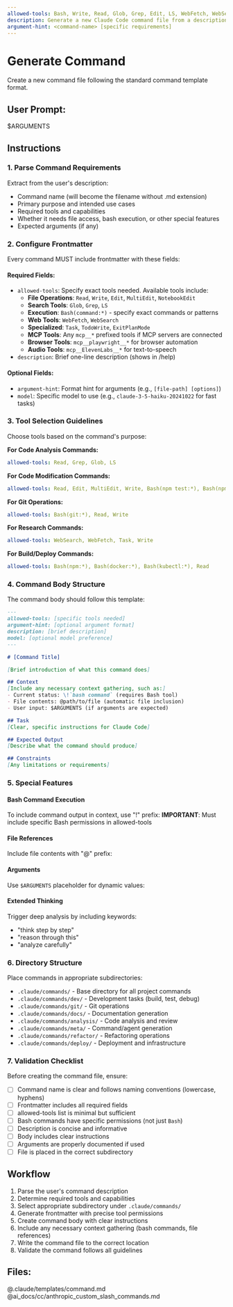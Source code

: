```yaml
---
allowed-tools: Bash, Write, Read, Glob, Grep, Edit, LS, WebFetch, WebSearch
description: Generate a new Claude Code command file from a description
argument-hint: <command-name> [specific requirements]
---
```


# Generate Command
Create a new command file following the standard command template format.

## User Prompt:
$ARGUMENTS

## Instructions

### 1. Parse Command Requirements
Extract from the user's description:
- Command name (will become the filename without .md extension)
- Primary purpose and intended use cases
- Required tools and capabilities
- Whether it needs file access, bash execution, or other special features
- Expected arguments (if any)

### 2. Configure Frontmatter
Every command MUST include frontmatter with these fields:

#### Required Fields:
- `allowed-tools`: Specify exact tools needed. Available tools include:
  - **File Operations**: `Read`, `Write`, `Edit`, `MultiEdit`, `NotebookEdit`
  - **Search Tools**: `Glob`, `Grep`, `LS`
  - **Execution**: `Bash(command:*)` - specify exact commands or patterns
  - **Web Tools**: `WebFetch`, `WebSearch`
  - **Specialized**: `Task`, `TodoWrite`, `ExitPlanMode`
  - **MCP Tools**: Any `mcp__*` prefixed tools if MCP servers are connected
  - **Browser Tools**: `mcp__playwright__*` for browser automation
  - **Audio Tools**: `mcp__ElevenLabs__*` for text-to-speech
- `description`: Brief one-line description (shows in /help)

#### Optional Fields:
- `argument-hint`: Format hint for arguments (e.g., `[file-path] [options]`)
- `model`: Specific model to use (e.g., `claude-3-5-haiku-20241022` for fast tasks)

### 3. Tool Selection Guidelines

Choose tools based on the command's purpose:

**For Code Analysis Commands:**
```yaml
allowed-tools: Read, Grep, Glob, LS
```

**For Code Modification Commands:**
```yaml
allowed-tools: Read, Edit, MultiEdit, Write, Bash(npm test:*), Bash(npm run:*)
```

**For Git Operations:**
```yaml
allowed-tools: Bash(git:*), Read, Write
```

**For Research Commands:**
```yaml
allowed-tools: WebSearch, WebFetch, Task, Write
```

**For Build/Deploy Commands:**
```yaml
allowed-tools: Bash(npm:*), Bash(docker:*), Bash(kubectl:*), Read
```

### 4. Command Body Structure

The command body should follow this template:

```markdown
---
allowed-tools: [specific tools needed]
argument-hint: [optional argument format]
description: [brief description]
model: [optional model preference]
---

# [Command Title]

[Brief introduction of what this command does]

## Context
[Include any necessary context gathering, such as:]
- Current status: \!`bash command` (requires Bash tool)
- File contents: @path/to/file (automatic file inclusion)
- User input: $ARGUMENTS (if arguments are expected)

## Task
[Clear, specific instructions for Claude Code]

## Expected Output
[Describe what the command should produce]

## Constraints
[Any limitations or requirements]
```

### 5. Special Features

#### Bash Command Execution
To include command output in context, use "!" prefix:
**IMPORTANT**: Must include specific Bash permissions in allowed-tools

#### File References
Include file contents with "@" prefix:

#### Arguments
Use `$ARGUMENTS` placeholder for dynamic values:

#### Extended Thinking
Trigger deep analysis by including keywords:
- "think step by step"
- "reason through this"
- "analyze carefully"

### 6. Directory Structure

Place commands in appropriate subdirectories:
- `.claude/commands/` - Base directory for all project commands
- `.claude/commands/dev/` - Development tasks (build, test, debug)
- `.claude/commands/git/` - Git operations
- `.claude/commands/docs/` - Documentation generation
- `.claude/commands/analysis/` - Code analysis and review
- `.claude/commands/meta/` - Command/agent generation
- `.claude/commands/refactor/` - Refactoring operations
- `.claude/commands/deploy/` - Deployment and infrastructure

### 7. Validation Checklist

Before creating the command file, ensure:
- [ ] Command name is clear and follows naming conventions (lowercase, hyphens)
- [ ] Frontmatter includes all required fields
- [ ] allowed-tools list is minimal but sufficient
- [ ] Bash commands have specific permissions (not just `Bash`)
- [ ] Description is concise and informative
- [ ] Body includes clear instructions
- [ ] Arguments are properly documented if used
- [ ] File is placed in the correct subdirectory

## Workflow
1. Parse the user's command description
2. Determine required tools and capabilities
3. Select appropriate subdirectory under `.claude/commands/`
4. Generate frontmatter with precise tool permissions
5. Create command body with clear instructions
6. Include any necessary context gathering (bash commands, file references)
7. Write the command file to the correct location
8. Validate the command follows all guidelines

## Files:
@.claude/templates/command.md
@ai_docs/cc/anthropic_custom_slash_commands.md
